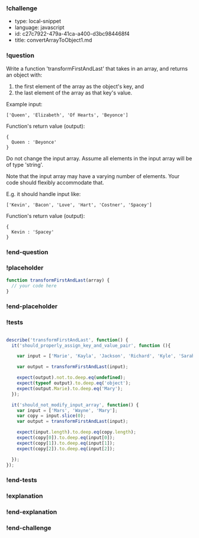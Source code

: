 ### !challenge

* type: local-snippet
* language: javascript
* id: c27c7922-479a-41ca-a400-d3bc984468f4
* title: convertArrayToObject1.md

### !question


Write a function 'transformFirstAndLast' that takes in an array, and returns an object with:
1) the first element of the array as the object's key, and
2) the last element of the array as that key's value.

Example input:
```
['Queen', 'Elizabeth', 'Of Hearts', 'Beyonce']
```

Function's return value (output):
```
{
  Queen : 'Beyonce'
}
```

Do not change the input array. Assume all elements in the input array will be of type 'string'.

Note that the input array may have a varying number of elements. Your code should flexibly accommodate that.

E.g. it should handle input like:
```
['Kevin', 'Bacon', 'Love', 'Hart', 'Costner', 'Spacey']
```

Function's return value (output):
```
{
  Kevin : 'Spacey'
}
```

### !end-question

### !placeholder

```js
function transformFirstAndLast(array) {
  // your code here
}
```

### !end-placeholder

### !tests

```js

describe('transformFirstAndLast', function() {
  it('should_properly_assign_key_and_value_pair', function (){

    var input = ['Marie', 'Kayla', 'Jackson', 'Richard', 'Kyle', 'Sarah', 'Mars', 'Wayne', 'Mary'];

    var output = transformFirstAndLast(input);

    expect(output).not.to.deep.eq(undefined);
    expect(typeof output).to.deep.eq('object');
    expect(output.Marie).to.deep.eq('Mary');
  });

  it('should_not_modify_input_array', function() {
    var input = ['Mars', 'Wayne', 'Mary'];
    var copy = input.slice(0);
    var output = transformFirstAndLast(input);

    expect(input.length).to.deep.eq(copy.length);
    expect(copy[0]).to.deep.eq(input[0]);
    expect(copy[1]).to.deep.eq(input[1]);
    expect(copy[2]).to.deep.eq(input[2]);

  });
});

```

### !end-tests

### !explanation

### !end-explanation

### !end-challenge
